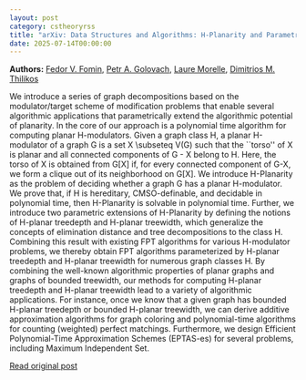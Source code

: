 ```yaml
---
layout: post
category: cstheoryrss
title: "arXiv: Data Structures and Algorithms: H-Planarity and Parametric Extensions: when Modulators Act Globally"
date: 2025-07-14T00:00:00
---
```


**Authors:** [Fedor V. Fomin](https://dblp.uni-trier.de/search?q=Fedor+V.+Fomin), [Petr A. Golovach](https://dblp.uni-trier.de/search?q=Petr+A.+Golovach), [Laure Morelle](https://dblp.uni-trier.de/search?q=Laure+Morelle), [Dimitrios M. Thilikos](https://dblp.uni-trier.de/search?q=Dimitrios+M.+Thilikos)

We introduce a series of graph decompositions based on the modulator/target
scheme of modification problems that enable several algorithmic applications
that parametrically extend the algorithmic potential of planarity. In the core
of our approach is a polynomial time algorithm for computing planar
H-modulators. Given a graph class H, a planar H-modulator of a graph G is a set
X \subseteq V(G) such that the ``torso'' of X is planar and all connected
components of G - X belong to H. Here, the torso of X is obtained from G[X] if,
for every connected component of G-X, we form a clique out of its neighborhood
on G[X]. We introduce H-Planarity as the problem of deciding whether a graph G
has a planar H-modulator. We prove that, if H is hereditary, CMSO-definable,
and decidable in polynomial time, then H-Planarity is solvable in polynomial
time. Further, we introduce two parametric extensions of H-Planarity by
defining the notions of H-planar treedepth and H-planar treewidth, which
generalize the concepts of elimination distance and tree decompositions to the
class H. Combining this result with existing FPT algorithms for various
H-modulator problems, we thereby obtain FPT algorithms parameterized by
H-planar treedepth and H-planar treewidth for numerous graph classes H. By
combining the well-known algorithmic properties of planar graphs and graphs of
bounded treewidth, our methods for computing H-planar treedepth and H-planar
treewidth lead to a variety of algorithmic applications. For instance, once we
know that a given graph has bounded H-planar treedepth or bounded H-planar
treewidth, we can derive additive approximation algorithms for graph coloring
and polynomial-time algorithms for counting (weighted) perfect matchings.
Furthermore, we design Efficient Polynomial-Time Approximation Schemes
(EPTAS-es) for several problems, including Maximum Independent Set.

[Read original post](http://arxiv.org/abs/2507.08541v1)
